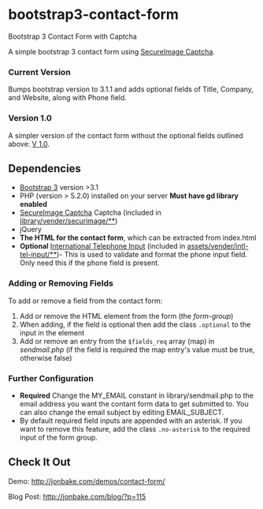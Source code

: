 bootstrap3-contact-form
=======================

Bootstrap 3 Contact Form with Captcha

A simple bootstrap 3 contact form using [SecureImage Captcha](https://github.com/dapphp/securimage).

### Current Version
Bumps bootstrap version to 3.1.1 and adds optional fields of Title, Company, and Website, along with Phone field.

### Version 1.0
A simpler version of the contact form without the optional fields outlined above: [V 1.0](https://github.com/jonmbake/bootstrap3-contact-form/tree/v1.0).

## Dependencies

* [Bootstrap 3](https://github.com/twbs/bootstrap) version >3.1
* PHP (version > 5.2.0) installed on your server **Must have gd library enabled**
* [SecureImage Captcha](https://github.com/dapphp/securimage) Captcha (included in [library/vender/securimage/**](https://github.com/jonmbake/bootstrap3-contact-form/tree/master/library/vender/securimage))
* jQuery
* **The HTML for the contact form**, which can be extracted from index.html
* **Optional** [International Telephone Input](https://github.com/Bluefieldscom/intl-tel-input) (included in [assets/vender/intl-tel-input/**](https://github.com/jonmbake/bootstrap3-contact-form/tree/master/assets/vender/intl-tel-input))- This is used to validate and format the phone input field. Only need this if the phone field is present.

### Adding or Removing Fields
To add or remove a field from the contact form:

1. Add or remove the HTML element from the form (the *form-group*)
2. When adding, if the field is optional then add the class `.optional` to the input in the element
3. Add or remove an entry from the `$fields_req` array (map) in *sendmail.php* (if the field is required the map entry's value must be true, otherwise false)

### Further Configuration
* **Required** Change the MY_EMAIL constant in library/sendmail.php to the email address you want the contant form data to get submitted to.  You can also change the email subject by editing EMAIL_SUBJECT.
* By default required field inputs are appended with an asterisk.  If you want to remove this feature, add the class `.no-asterisk` to the required input of the form group.

## Check It Out
Demo: http://jonbake.com/demos/contact-form/

Blog Post: http://jonbake.com/blog/?p=115
